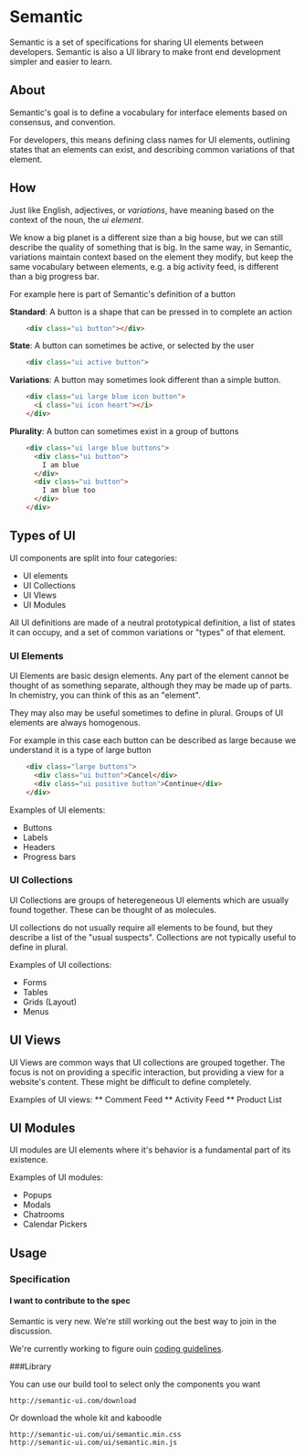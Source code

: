 # Semantic

Semantic is a set of specifications for sharing UI elements between developers. Semantic is also a UI library to make front end development simpler and easier to learn.

## About
Semantic's goal is to define a vocabulary for interface elements based on consensus, and convention.

For developers, this means defining class names for UI elements, outlining states that an elements can exist, and describing common variations of that element. 

## How
Just like English, adjectives, or *variations*, have meaning based on the context of the noun, the *ui element*. 

We know a big planet is a different size than a big house, but we can still describe the quality of something that is big. In the same way, in Semantic, variations maintain context based on the element they modify, but keep the same vocabulary between elements, e.g. a big activity feed, is different than a big progress bar.


For example here is part of Semantic's definition of a button

**Standard**: A button is a shape that can be pressed in to complete an action
```html
    <div class="ui button"></div>
```
**State**: A button can sometimes be active, or selected by the user

``` html
    <div class="ui active button">
```

**Variations**: A button may sometimes look different than a simple button. 
``` html
    <div class="ui large blue icon button">
      <i class="ui icon heart"></i>
    </div>
```

**Plurality**: A button can sometimes exist in a group of buttons
``` html
    <div class="ui large blue buttons">
      <div class="ui button">
        I am blue
      </div>
      <div class="ui button">
        I am blue too
      </div>
    </div>
```

## Types of UI

UI components are split into four categories: 
* UI elements
* UI Collections
* UI VIews
* UI Modules

All UI definitions are made of a neutral prototypical definition, a list of states it can occupy, and a set of common variations or "types" of that element. 

### UI Elements
UI Elements are basic design elements. Any part of the element cannot be thought of as something separate, although they may be made up of parts. In chemistry, you can think of this as an "element".

They may also may be useful sometimes to define in plural. Groups of UI elements are always homogenous.

For example in this case each button can be described as large because we understand it is a type of large button
``` html
    <div class="large buttons">
      <div class="ui button">Cancel</div>
      <div class="ui positive button">Continue</div>
    </div>
```

Examples of UI elements:
* Buttons
* Labels
* Headers
* Progress bars


### UI Collections
UI Collections are groups of heteregeneous UI elements which are usually found together. These can be thought of as molecules.

UI collections do not usually require all elements to be found, but they describe a list of the "usual suspects". Collections are not typically useful to define in plural.

Examples of UI collections: 
* Forms
* Tables
* Grids (Layout)
* Menus
 
## UI Views
UI Views are common ways that UI collections are grouped together. The focus is not on providing a specific interaction, but providing a view for a website's content. These might be difficult to define completely.

Examples of UI views:
** Comment Feed
** Activity Feed
** Product List


## UI Modules

UI modules are UI elements where it's behavior is a fundamental part of its existence. 

Examples of UI modules:
* Popups
* Modals
* Chatrooms
* Calendar Pickers

## Usage

### Specification

#### I want to contribute to the spec

Semantic is very new. We're still working out the best way to join in the discussion.

We're currently working to figure ouin [coding guidelines](http://semantic-ui.com/guidelines).


###Library

You can use our build tool to select only the components you want

    http://semantic-ui.com/download

Or download the whole kit and kaboodle

    http://semantic-ui.com/ui/semantic.min.css
    http://semantic-ui.com/ui/semantic.min.js

